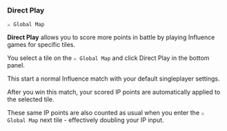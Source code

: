 ### Direct Play

`⚔️ Global Map`

**Direct Play** allows you to score more points in battle by playing Influence games for specific tiles.

You select a tile on the `⚔️ Global Map` and click Direct Play in the bottom panel.

This start a normal Influence match with your default singleplayer settings. 

After you win this match, your scored IP points are automatically applied to the selected tile. 

These same IP points are also counted as usual when you enter the `⚔️ Global Map` next tile - effectively doubling your IP input.